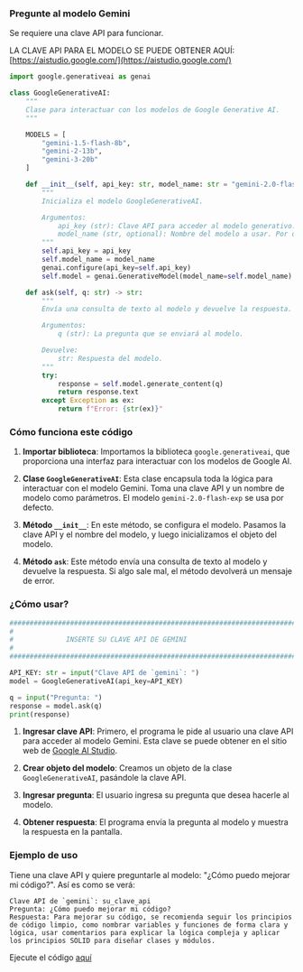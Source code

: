 ### Pregunte al modelo Gemini

Se requiere una clave API para funcionar.

LA CLAVE API PARA EL MODELO SE PUEDE OBTENER AQUÍ: [https://aistudio.google.com/](https://aistudio.google.com/)




```python
import google.generativeai as genai

class GoogleGenerativeAI:
    """
    Clase para interactuar con los modelos de Google Generative AI.
    """

    MODELS = [
        "gemini-1.5-flash-8b",
        "gemini-2-13b",
        "gemini-3-20b"
    ]

    def __init__(self, api_key: str, model_name: str = "gemini-2.0-flash-exp"):
        """
        Inicializa el modelo GoogleGenerativeAI.

        Argumentos:
            api_key (str): Clave API para acceder al modelo generativo.
            model_name (str, optional): Nombre del modelo a usar. Por defecto "gemini-2.0-flash-exp".
        """
        self.api_key = api_key
        self.model_name = model_name
        genai.configure(api_key=self.api_key)
        self.model = genai.GenerativeModel(model_name=self.model_name)

    def ask(self, q: str) -> str:
        """
        Envía una consulta de texto al modelo y devuelve la respuesta.

        Argumentos:
            q (str): La pregunta que se enviará al modelo.

        Devuelve:
            str: Respuesta del modelo.
        """
        try:
            response = self.model.generate_content(q)
            return response.text
        except Exception as ex:
            return f"Error: {str(ex)}"
```

### Cómo funciona este código

1. **Importar biblioteca**: Importamos la biblioteca `google.generativeai`, que proporciona una interfaz para interactuar con los modelos de Google AI.

2. **Clase `GoogleGenerativeAI`**: Esta clase encapsula toda la lógica para interactuar con el modelo Gemini. Toma una clave API y un nombre de modelo como parámetros. El modelo `gemini-2.0-flash-exp` se usa por defecto.

3. **Método `__init__`**: En este método, se configura el modelo. Pasamos la clave API y el nombre del modelo, y luego inicializamos el objeto del modelo.

4. **Método `ask`**: Este método envía una consulta de texto al modelo y devuelve la respuesta. Si algo sale mal, el método devolverá un mensaje de error.

### ¿Cómo usar?

```python
################################################################################
#                                                                              #
#             INSERTE SU CLAVE API DE GEMINI                                       #
#                                                                              #
################################################################################

API_KEY: str = input("Clave API de `gemini`: ")
model = GoogleGenerativeAI(api_key=API_KEY)

q = input("Pregunta: ")
response = model.ask(q)
print(response)
```

1. **Ingresar clave API**: Primero, el programa le pide al usuario una clave API para acceder al modelo Gemini. Esta clave se puede obtener en el sitio web de [Google AI Studio](https://aistudio.google.com/).

2. **Crear objeto del modelo**: Creamos un objeto de la clase `GoogleGenerativeAI`, pasándole la clave API.

3. **Ingresar pregunta**: El usuario ingresa su pregunta que desea hacerle al modelo.

4. **Obtener respuesta**: El programa envía la pregunta al modelo y muestra la respuesta en la pantalla.

### Ejemplo de uso

Tiene una clave API y quiere preguntarle al modelo: "¿Cómo puedo mejorar mi código?". Así es como se verá:

```
Clave API de `gemini`: su_clave_api
Pregunta: ¿Cómo puedo mejorar mi código?
Respuesta: Para mejorar su código, se recomienda seguir los principios de código limpio, como nombrar variables y funciones de forma clara y lógica, usar comentarios para explicar la lógica compleja y aplicar los principios SOLID para diseñar clases y módulos.
```


Ejecute el código [aquí](https://colab.research.google.com/github/hypo69/101_python_computer_games_ru/blob/master/GAMES/AI/ASK_GEMINI/ask_gemini_ru.ipynb)
